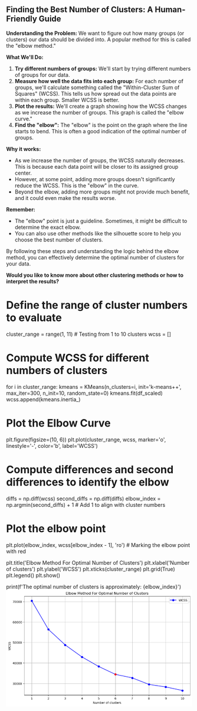 ## Finding the Best Number of Clusters: A Human-Friendly Guide

**Understanding the Problem:**
We want to figure out how many groups (or clusters) our data should be divided into. A popular method for this is called the "elbow method."

**What We'll Do:**

1. **Try different numbers of groups:** We'll start by trying different numbers of groups for our data.
2. **Measure how well the data fits into each group:** For each number of groups, we'll calculate something called the "Within-Cluster Sum of Squares" (WCSS). This tells us how spread out the data points are within each group. Smaller WCSS is better.
3. **Plot the results:** We'll create a graph showing how the WCSS changes as we increase the number of groups. This graph is called the "elbow curve."
4. **Find the "elbow":** The "elbow" is the point on the graph where the line starts to bend. This is often a good indication of the optimal number of groups.

**Why it works:**

* As we increase the number of groups, the WCSS naturally decreases. This is because each data point will be closer to its assigned group center.
* However, at some point, adding more groups doesn't significantly reduce the WCSS. This is the "elbow" in the curve.
* Beyond the elbow, adding more groups might not provide much benefit, and it could even make the results worse.

**Remember:**
* The "elbow" point is just a guideline. Sometimes, it might be difficult to determine the exact elbow.
* You can also use other methods like the silhouette score to help you choose the best number of clusters.

By following these steps and understanding the logic behind the elbow method, you can effectively determine the optimal number of clusters for your data.
 
**Would you like to know more about other clustering methods or how to interpret the results?**

# Define the range of cluster numbers to evaluate
cluster_range = range(1, 11)  # Testing from 1 to 10 clusters
wcss = []

# Compute WCSS for different numbers of clusters
for i in cluster_range:
    kmeans = KMeans(n_clusters=i, init='k-means++', max_iter=300, n_init=10, random_state=0)
    kmeans.fit(df_scaled)
    wcss.append(kmeans.inertia_)

# Plot the Elbow Curve
plt.figure(figsize=(10, 6))
plt.plot(cluster_range, wcss, marker='o', linestyle='-', color='b', label='WCSS')

# Compute differences and second differences to identify the elbow
diffs = np.diff(wcss)
second_diffs = np.diff(diffs)
elbow_index = np.argmin(second_diffs) + 1  # Add 1 to align with cluster numbers

# Plot the elbow point
plt.plot(elbow_index, wcss[elbow_index - 1], 'ro')  # Marking the elbow point with red

plt.title('Elbow Method For Optimal Number of Clusters')
plt.xlabel('Number of clusters')
plt.ylabel('WCSS')
plt.xticks(cluster_range)
plt.grid(True)
plt.legend()
plt.show()

print(f'The optimal number of clusters is approximately: {elbow_index}')
![alt text](Untitled.png)
